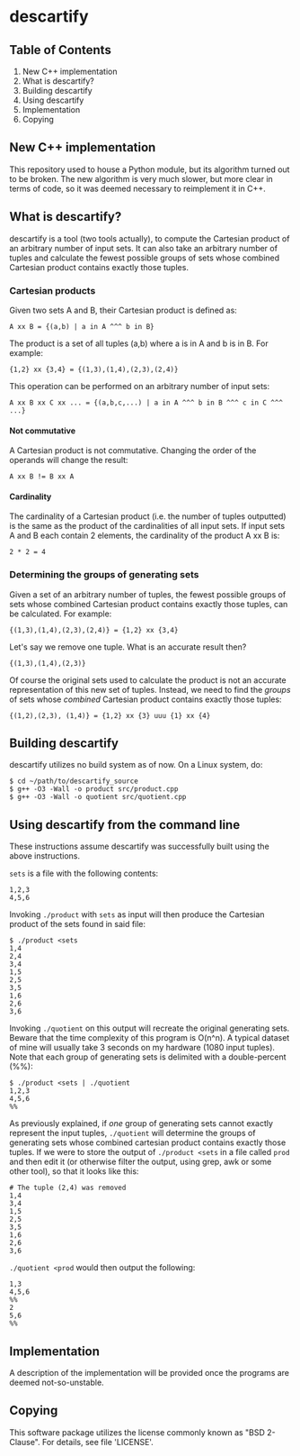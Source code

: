 descartify
==========


Table of Contents
-----------------

1. New C++ implementation
2. What is descartify?
3. Building descartify
4. Using descartify
5. Implementation
6. Copying


New C++ implementation
----------------------

This repository used to house a Python module, but its algorithm turned out
to be broken. The new algorithm is very much slower, but more clear in terms
of code, so it was deemed necessary to reimplement it in C++.


What is descartify?
-------------------

descartify is a tool (two tools actually), to compute the Cartesian product of
an arbitrary number of input sets. It can also take an arbitrary number of
tuples and calculate the fewest possible groups of sets whose combined Cartesian
product contains exactly those tuples.

### Cartesian products

Given two sets A and B, their Cartesian product is defined as:

    A xx B = {(a,b) | a in A ^^^ b in B}

The product is a set of all tuples (a,b) where a is in A and b is in B. For
example:

    {1,2} xx {3,4} = {(1,3),(1,4),(2,3),(2,4)}

This operation can be performed on an arbitrary number of input sets:

    A xx B xx C xx ... = {(a,b,c,...) | a in A ^^^ b in B ^^^ c in C ^^^ ...}

#### Not commutative

A Cartesian product is not commutative. Changing the order of the operands
will change the result:

    A xx B != B xx A

#### Cardinality

The cardinality of a Cartesian product (i.e. the number of tuples outputted)
is the same as the product of the cardinalities of all input sets. If input
sets A and B each contain 2 elements, the cardinality of the product A xx B is:

    2 * 2 = 4

### Determining the groups of generating sets

Given a set of an arbitrary number of tuples, the fewest possible groups of
sets whose combined Cartesian product contains exactly those tuples, can be
calculated. For example:

    {(1,3),(1,4),(2,3),(2,4)} = {1,2} xx {3,4}

Let's say we remove one tuple. What is an accurate result then?

    {(1,3),(1,4),(2,3)}

Of course the original sets used to calculate the product is not an accurate
representation of this new set of tuples. Instead, we need to find the _groups_
of sets whose _combined_ Cartesian product contains exactly those tuples:

    {(1,2),(2,3), (1,4)} = {1,2} xx {3} uuu {1} xx {4}


Building descartify
-------------------

descartify utilizes no build system as of now. On a Linux system, do:

    $ cd ~/path/to/descartify_source
    $ g++ -O3 -Wall -o product src/product.cpp
    $ g++ -O3 -Wall -o quotient src/quotient.cpp


Using descartify from the command line
--------------------------------------

These instructions assume descartify was successfully built using the above
instructions.

`sets` is a file with the following contents:

    1,2,3
    4,5,6

Invoking `./product` with `sets` as input will then produce the Cartesian
product of the sets found in said file:

    $ ./product <sets
    1,4
    2,4
    3,4
    1,5
    2,5
    3,5
    1,6
    2,6
    3,6

Invoking `./quotient` on this output will recreate the original generating sets.
Beware that the time complexity of this program is O(n^n). A typical dataset of
mine will usually take 3 seconds on my hardware (1080 input tuples). Note that
each group of generating sets is delimited with a double-percent (%%):

    $ ./product <sets | ./quotient
    1,2,3
    4,5,6
    %%

As previously explained, if _one_ group of generating sets cannot exactly
represent the input tuples, `./quotient` will determine the groups of generating
sets whose combined cartesian product contains exactly those tuples. If we
were to store the output of `./product <sets` in a file called `prod` and
then edit it (or otherwise filter the output, using grep, awk or some other
tool), so that it looks like this:

    # The tuple (2,4) was removed
    1,4
    3,4
    1,5
    2,5
    3,5
    1,6
    2,6
    3,6

`./quotient <prod` would then output the following:

    1,3
    4,5,6
    %%
    2
    5,6
    %%


Implementation
--------------

A description of the implementation will be provided once the programs are
deemed not-so-unstable.


Copying
-------

This software package utilizes the license commonly known as "BSD 2-Clause".
For details, see file 'LICENSE'.
